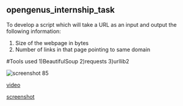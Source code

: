 ## opengenus_internship_task


To develop a script which will take a URL as an input and output the following information:

1) Size of the webpage in bytes
2) Number of links in that page pointing to same domain

#Tools used
1)BeautifulSoup
2)requests
3)urllib2


![screenshot 85](https://user-images.githubusercontent.com/29165730/52345893-4e38d180-2a44-11e9-9b23-67356e14c1a1.png)


[video](https://github.com/teeniv001/opengenus_internship_task/blob/master/services%20overview.flv)

[screenshot](https://user-images.githubusercontent.com/29165730/52345893-4e38d180-2a44-11e9-9b23-67356e14c1a1.png)
